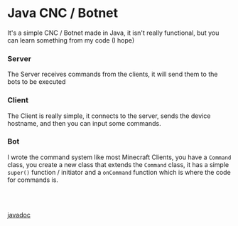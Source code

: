 # Java CNC / Botnet
It's a simple CNC / Botnet made in Java, it isn't really functional, but you can learn something from my code (I hope)


### Server
The Server receives commands from the clients, it will send them to the bots to be executed

### Client
The Client is really simple, it connects to the server, sends the device hostname, and then you can input some commands.

### Bot
I wrote the command system like most Minecraft Clients, you have a `Command` class, you create a new class that extends the `Command` class, 
it has a simple `super()` function / initiator and a `onCommand` function which is where the code for commands is.


<br><br>

[javadoc](https://github.com/TerrificTable/SimpleJavaCNC/tree/master/javadoc)